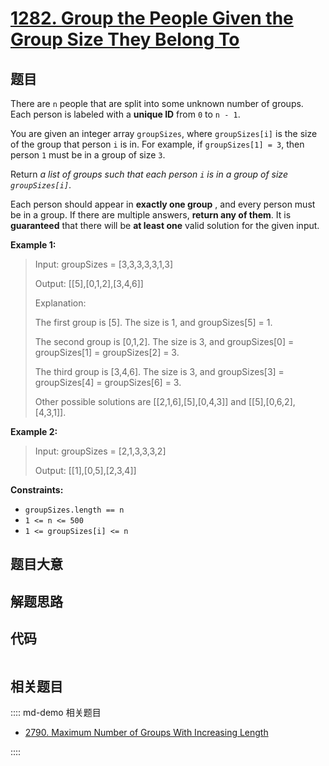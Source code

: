 # [1282. Group the People Given the Group Size They Belong To](https://leetcode.com/problems/group-the-people-given-the-group-size-they-belong-to/)

## 题目

There are `n` people that are split into some unknown number of groups. Each
person is labeled with a  **unique ID**  from `0` to `n - 1`.

You are given an integer array `groupSizes`, where `groupSizes[i]` is the size
of the group that person `i` is in. For example, if `groupSizes[1] = 3`, then
person `1` must be in a group of size `3`.

Return  _a list of groups  such that each person `i` is in a group of size
`groupSizes[i]`_.

Each person should appear in  **exactly one group** , and every person must be
in a group. If there are multiple answers, **return any of them**. It is
**guaranteed** that there will be **at least one** valid solution for the
given input.



**Example 1:**

> Input: groupSizes = [3,3,3,3,3,1,3]
> 
> Output: [[5],[0,1,2],[3,4,6]]
> 
> Explanation: 
> 
> The first group is [5]. The size is 1, and groupSizes[5] = 1.
> 
> The second group is [0,1,2]. The size is 3, and groupSizes[0] = groupSizes[1] = groupSizes[2] = 3.
> 
> The third group is [3,4,6]. The size is 3, and groupSizes[3] = groupSizes[4] = groupSizes[6] = 3.
> 
> Other possible solutions are [[2,1,6],[5],[0,4,3]] and [[5],[0,6,2],[4,3,1]].

**Example 2:**

> Input: groupSizes = [2,1,3,3,3,2]
> 
> Output: [[1],[0,5],[2,3,4]]

**Constraints:**

  * `groupSizes.length == n`
  * `1 <= n <= 500`
  * `1 <= groupSizes[i] <= n`


## 题目大意

## 解题思路

## 代码

```javascript

```

## 相关题目

:::: md-demo 相关题目
- [2790. Maximum Number of Groups With Increasing Length](https://leetcode.com/problems/maximum-number-of-groups-with-increasing-length)

::::

